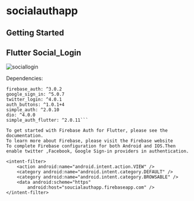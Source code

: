 # socialauthapp

## Getting Started

## **Flutter Social_Login**
![sociallogin](https://user-images.githubusercontent.com/75483357/133731467-ba093044-dc53-4806-9011-f2fdc89ed77b.gif)


Dependencies:

```flutter_facebook_auth: ^3.5.1
firebase_auth: ^3.0.2
google_sign_in: ^5.0.7
twitter_login: ^4.0.1
auth_buttons: ^1.0.1+4
simple_auth: ^2.0.10
dio: ^4.0.0
simple_auth_flutter: ^2.0.11```

To get started with Firebase Auth for Flutter, please see the documentation.
To learn more about Firebase, please visit the Firebase website
To complete Firebase configuration for both Android and IOS.Then enable twitter ,Facebook, Google Sign-in providers in authentication.
```` 
```
<intent-filter>
    <action android:name="android.intent.action.VIEW" />
    <category android:name="android.intent.category.DEFAULT" />
    <category android:name="android.intent.category.BROWSABLE" />
    <data android:scheme="https"
        android:host="soucialauthapp.firebaseapp.com" />
</intent-filter>
```
````
